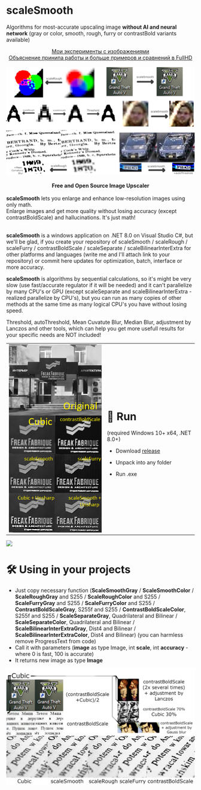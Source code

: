 # scaleSmooth
Algorithms for most-accurate upscaling image **without AI and neural network** (gray or color, smooth, rough, furry or contrastBold variants available)<br>
<div align="center"><a href="https://dzen.ru/suite/b70ea5e2-65bd-49ea-b0e4-49fc31e96df6">Мои эксперименты с изображениями</a><br>
<a href="https://dzen.ru/video/watch/6633aca1aef1ff543f59646e">Объяснение принипа работы и больше примеров и сравнений в FullHD</a>  
  <br><br>
<img src="https://raw.githubusercontent.com/no4ni/scaleSmooth/main/img/demo.png"/><br><br>
<b>Free and Open Source Image Upscaler</b></div><br>
<b>scaleSmooth</b> lets you enlarge and enhance low-resolution images using only math.<br>
Enlarge images and get more quality without losing accuracy (except contrastBoldScale) and hallucinations. It's just math!<br><br>

**scaleSmooth** is a windows application on .NET 8.0 on Visual Studio C#, but we'll be glad, if you create your repository of scaleSmooth / scaleRough / scaleFurry / contrastBoldScale / scaleSeparate / scaleBilinearInterExtra for other platforms and languages (write me and I'll attach link to your repository) or commit here updates for optimization, batch, interface or more accuracy.<br>

**scaleSmooth** is algorithms by sequential calculations, so it's might be very slow (use fast/accurate regulator if it will be needed) and it can't parallelize by many CPU's or GPU (except scaleSeparate and scaleBilinearInterExtra - realized parallelize by CPU's), but you can run as many copies of other methods at the same time as many logical CPU's you have without losing speed.<br>

Threshold, autoThreshold, Mean Cuvatute Blur, Median Blur, adjustment by Lanczos and other tools, which can help you get more usefull results for your specific needs are NOT included!
<table align="center"><tr><td>
<img src="https://raw.githubusercontent.com/no4ni/scaleSmooth/main/img/demo2.png"/></td><td>

# 🏃 Run
(required Windows 10+ x64, .NET 8.0+) 
- Download <a href="https://github.com/no4ni/scaleSmooth/raw/main/run/scaleSmooth-windows10-x64.zip">release</a>
- Unpack into any folder
- Run .exe<br></td></tr></table>

  <img src="https://raw.githubusercontent.com/no4ni/scaleSmooth/main/img/demo5.png"/>

# 🛠 Using in your projects
- Just copy necessary function (**ScaleSmoothGray** / **ScaleSmoothColor** / **ScaleRoughGray** and S255 / **ScaleRoughColor** and S255 / **ScaleFurryGray** and S255 / **ScaleFurryColor** and S255 / **ContrastBoldScaleGray**, S255f and S255 / **ContrastBoldScaleColor**, S255f and S255 / **ScaleSeparateGray**, Quadrilateral and Bilinear / **ScaleSeparateColor**, Quadrilateral and Bilinear / **ScaleBilinearInterExtraGray**, Dist4 and Bilinear / **ScaleBilinearInterExtraColor**, Dist4 and Bilinear) (you can harmless remove ProgressText from code)
- Call it with parameters (**image** as type Image, int **scale**, int **accuracy** - where 0 is fast, 100 is accurate)
- It returns new image as type **Image** <br>

<img src="https://raw.githubusercontent.com/no4ni/scaleSmooth/main/img/demo3.png"/>












